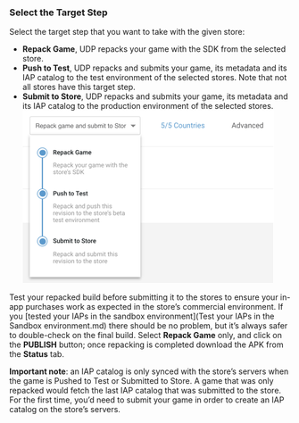 ### Select the Target Step

Select the target step that you want to take with the given store:

- **Repack Game**, UDP repacks your game with the SDK from the selected store.
- **Push to Test**, UDP repacks and submits your game, its metadata and its IAP catalog to the test environment of the selected stores. Note that not all stores have this target step. 
- **Submit to Store**, UDP repacks and submits your game, its metadata and its IAP catalog to the production environment of the selected stores.
![img](images/image_27.png)

Test your repacked build before submitting it to the stores to ensure your in-app purchases work as expected in the store’s commercial environment. If you [tested your IAPs in the sandbox environment](Test your IAPs in the Sandbox environment.md) there should be no problem, but it’s always safer to double-check on the final build. Select **Repack Game** only, and click on the **PUBLISH** button; once repacking is completed download the APK from the **Status** tab.

**Important note**: an IAP catalog is only synced with the store’s servers when the game is Pushed to Test or Submitted to Store. A game that was only repacked would fetch the last IAP catalog that was submitted to the store. For the first time, you’d need to submit your game in order to create an IAP catalog on the store’s servers.